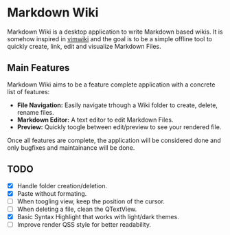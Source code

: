 # Markdown Wiki

Markdown Wiki is a desktop application to write Markdown based wikis. It is somehow inspired in [vimwiki](https://vimwiki.github.io/) and the
goal is to be a simple offline tool to quickly create, link, edit and visualize Markdown Files.


## Main Features

Markdown Wiki aims to be a feature complete application with a concrete list of features:

  - **File Navigation:** Easily navigate trhough a Wiki folder to create, delete, rename files.
  - **Markdown Editor:** A text editor to edit Markdown Files.
  - **Preview:** Quickly toogle between edit/preview to see your rendered file.

Once all features are complete, the application will be considered done and only bugfixes and maintainance will be done.

## TODO
  - [x] Handle folder creation/deletion.
  - [x] Paste without formating.
  - [ ] When toogling view, keep the position of the cursor.
  - [ ] When deleting a file, clean the QTextView.
  - [x] Basic Syntax Highlight that works with light/dark themes.
  - [ ] Improve render QSS style for better readability.
